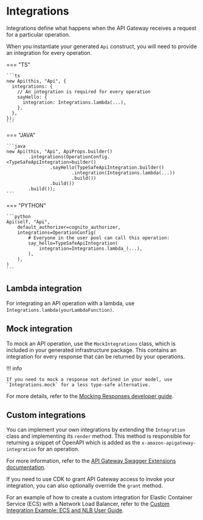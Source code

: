 # Integrations

Integrations define what happens when the API Gateway receives a request for a particular operation.

When you instantiate your generated `Api` construct, you will need to provide an integration for every operation.

=== "TS"

    ```ts
    new Api(this, "Api", {
      integrations: {
        // An integration is required for every operation
        sayHello: {
          integration: Integrations.lambda(...),
        },
      },
    });
    ```

=== "JAVA"

    ```java
    new Api(this, "Api", ApiProps.builder()
            .integrations(OperationConfig.<TypeSafeApiIntegration>builder()
                    .sayHello(TypeSafeApiIntegration.builder()
                            .integration(Integrations.lambda(...))
                            .build())
                    .build())
            .build());
    ```

=== "PYTHON"

    ```python
    Api(self, "Api",
        default_authorizer=cognito_authorizer,
        integrations=OperationConfig(
            # Everyone in the user pool can call this operation:
            say_hello=TypeSafeApiIntegration(
                integration=Integrations.lambda_(...),
            ),
        ),
    )
    ```

## Lambda integration

For integrating an API operation with a lambda, use `Integrations.lambda(yourLambdaFunction)`.

## Mock integration

To mock an API operation, use the `MockIntegrations` class, which is included in your generated infrastructure package. This contains an integration for every response that can be returned by your operations.

!!! info

    If you need to mock a response not defined in your model, use `Integrations.mock` for a less type-safe alternative.

For more details, refer to the [Mocking Responses developer guide](mocking_responses.md).

## Custom integrations

You can implement your own integrations by extending the `Integration` class and implementing its `render` method. This method is responsible for returning a snippet of OpenAPI which is added as the `x-amazon-apigateway-integration` for an operation.

For more information, refer to the [API Gateway Swagger Extensions documentation](https://docs.aws.amazon.com/apigateway/latest/developerguide/api-gateway-swagger-extensions-integration.html).

If you need to use CDK to grant API Gateway access to invoke your integration, you can also optionally override the `grant` method.

For an example of how to create a custom integration for Elastic Container Service (ECS) with a Network Load Balancer, refer to the [Custom Integration Example: ECS and NLB User Guide](../../walkthroughs/type-safe-api/custom_integration_ecs.md).
